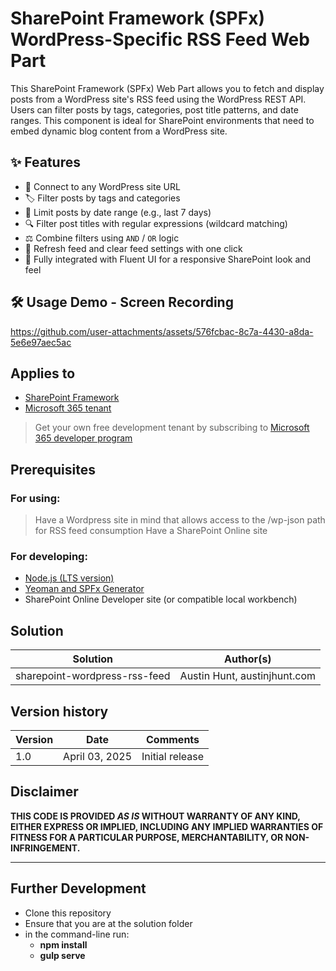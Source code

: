 # SharePoint Framework (SPFx) WordPress-Specific RSS Feed Web Part

This SharePoint Framework (SPFx) Web Part allows you to fetch and display posts from a WordPress site's RSS feed using the WordPress REST API. Users can filter posts by tags, categories, post title patterns, and date ranges. This component is ideal for SharePoint environments that need to embed dynamic blog content from a WordPress site.

## ✨ Features

- 🔗 Connect to any WordPress site URL
- 🏷️ Filter posts by tags and categories
- 📆 Limit posts by date range (e.g., last 7 days)
- 🔍 Filter post titles with regular expressions (wildcard matching)
- ⚖️ Combine filters using `AND` / `OR` logic
- 🔄 Refresh feed and clear feed settings with one click
- 📃 Fully integrated with Fluent UI for a responsive SharePoint look and feel


## 🛠️ Usage Demo - Screen Recording


https://github.com/user-attachments/assets/576fcbac-8c7a-4430-a8da-5e6e97aec5ac


## Applies to

- [SharePoint Framework](https://aka.ms/spfx)
- [Microsoft 365 tenant](https://docs.microsoft.com/en-us/sharepoint/dev/spfx/set-up-your-developer-tenant)

> Get your own free development tenant by subscribing to [Microsoft 365 developer program](http://aka.ms/o365devprogram)

## Prerequisites

### For using: 

> Have a Wordpress site in mind that allows access to the /wp-json path for RSS feed consumption
> Have a SharePoint Online site

### For developing:  

- [Node.js (LTS version)](https://nodejs.org/)
- [Yeoman and SPFx Generator](https://docs.microsoft.com/en-us/sharepoint/dev/spfx/set-up-your-development-environment)
- SharePoint Online Developer site (or compatible local workbench)

## Solution

| Solution    | Author(s)                                               |
| ----------- | ------------------------------------------------------- |
| sharepoint-wordpress-rss-feed | Austin Hunt, austinjhunt.com |

## Version history

| Version | Date             | Comments        |
| ------- | ---------------- | --------------- | 
| 1.0     | April 03, 2025 | Initial release |

## Disclaimer

**THIS CODE IS PROVIDED _AS IS_ WITHOUT WARRANTY OF ANY KIND, EITHER EXPRESS OR IMPLIED, INCLUDING ANY IMPLIED WARRANTIES OF FITNESS FOR A PARTICULAR PURPOSE, MERCHANTABILITY, OR NON-INFRINGEMENT.**

---
 
## Further Development
- Clone this repository
- Ensure that you are at the solution folder
- in the command-line run:
  - **npm install**
  - **gulp serve** 

 
